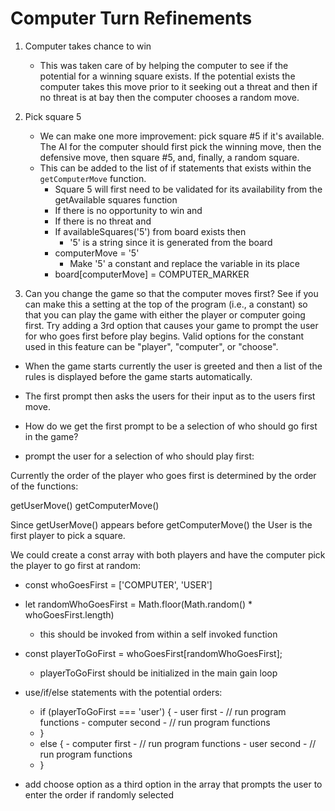 # Computer Turn Refinements

1. Computer takes chance to win
   - This was taken care of by helping the computer to see if the potential for a winning square exists. If the potential exists the computer takes this move prior to it seeking out a threat and then if no threat is at bay then the computer chooses a random move.

2. Pick square 5
   - We can make one more improvement: pick square #5 if it's available. The AI for the computer should first pick the winning move, then the defensive move, then square #5, and, finally, a random square.
   - This can be added to the list of if statements that exists within the `getComputerMove` function. 
     - Square 5 will first need to be validated for its availability from the getAvailable squares function
     - If there is no opportunity to win and
     - If there is no threat and
     - If availableSquares('5') from board exists then
       - '5' is a string since it is generated from the board 
     - computerMove = '5'
       - Make '5' a constant and replace the variable in its place
     - board[computerMove] = COMPUTER_MARKER

3. Can you change the game so that the computer moves first? See if you can make this a setting at the top of the program (i.e., a constant) so that you can play the game with either the player or computer going first. Try adding a 3rd option that causes your game to prompt the user for who goes first before play begins. Valid options for the constant used in this feature can be "player", "computer", or "choose".

- When the game starts currently the user is greeted and then a list of the rules is displayed before the game starts automatically.

- The first prompt then asks the users for their input as to the users first move.

- How do we get the first prompt to be a selection of who should go first in the game?

- prompt the user for a selection of who should play first:

Currently the order of the player who goes first is determined by the order of the functions:

getUserMove()
getComputerMove()

Since getUserMove() appears before getComputerMove() the User is the first player to pick a square.

We could create a const array with both players and have the computer pick the player to go first at random:
  - const whoGoesFirst = ['COMPUTER', 'USER']
  - let randomWhoGoesFirst = Math.floor(Math.random() * whoGoesFirst.length)
    - this should be invoked from within a self invoked function 
  - const playerToGoFirst = whoGoesFirst[randomWhoGoesFirst];
    - playerToGoFirst should be initialized in the main gain loop

  - use/if/else statements with the potential orders:
    - if (playerToGoFirst === 'user') {
          - user first
            - // run program functions
          - computer second
            - // run program functions
    - }
    - else {
          - computer first
            - // run program functions
          - user second
            - // run program functions
    - }

  - add choose option as a third option in the array that prompts the user to enter the order if randomly selected

<br>